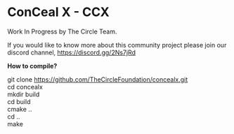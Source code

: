 
# ConCeal X - CCX

Work In Progress by The Circle Team.

If you would like to know more about this community project please join our discord channel,
https://discord.gg/2Ns7jRd

<b>How to compile?</b>

git clone https://github.com/TheCircleFoundation/concealx.git <br>
cd concealx <br>
mkdir build <br>
cd build <br>
cmake .. <br>
cd .. <br>
make <br>
